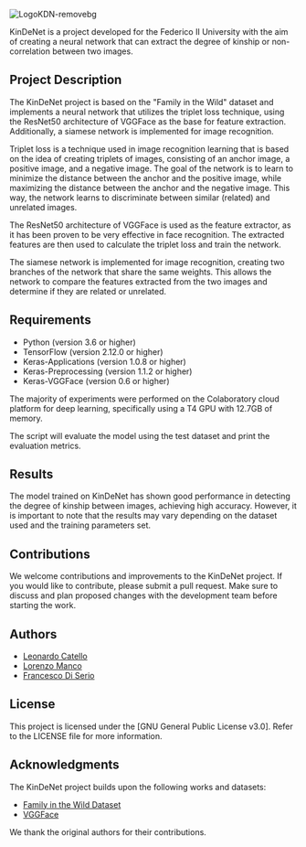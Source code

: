 ![LogoKDN-removebg](https://github.com/Leonard2310/KinDeNet/assets/71086591/c5179afd-2bd8-4ec7-8e93-67af16d8dd9d)

KinDeNet is a project developed for the Federico II University with the aim of creating a neural network that can extract the degree of kinship or non-correlation between two images.

## Project Description

The KinDeNet project is based on the "Family in the Wild" dataset and implements a neural network that utilizes the triplet loss technique, using the ResNet50 architecture of VGGFace as the base for feature extraction. Additionally, a siamese network is implemented for image recognition.

Triplet loss is a technique used in image recognition learning that is based on the idea of creating triplets of images, consisting of an anchor image, a positive image, and a negative image. The goal of the network is to learn to minimize the distance between the anchor and the positive image, while maximizing the distance between the anchor and the negative image. This way, the network learns to discriminate between similar (related) and unrelated images.

The ResNet50 architecture of VGGFace is used as the feature extractor, as it has been proven to be very effective in face recognition. The extracted features are then used to calculate the triplet loss and train the network.

The siamese network is implemented for image recognition, creating two branches of the network that share the same weights. This allows the network to compare the features extracted from the two images and determine if they are related or unrelated.

## Requirements

- Python (version 3.6 or higher)
- TensorFlow (version 2.12.0 or higher)
- Keras-Applications (version 1.0.8 or higher)
- Keras-Preprocessing (version 1.1.2 or higher)
- Keras-VGGFace (version 0.6 or higher)

The majority of experiments were performed on the Colaboratory cloud platform for deep learning, specifically using a T4 GPU with 12.7GB of memory.

The script will evaluate the model using the test dataset and print the evaluation metrics.

## Results

The model trained on KinDeNet has shown good performance in detecting the degree of kinship between images, achieving high accuracy. However, it is important to note that the results may vary depending on the dataset used and the training parameters set.

## Contributions

We welcome contributions and improvements to the KinDeNet project. If you would like to contribute, please submit a pull request. Make sure to discuss and plan proposed changes with the development team before starting the work.

## Authors

- [Leonardo Catello](https://github.com/Leonard2310) 
- [Lorenzo Manco](https://github.com/Rasbon99) 
- [Francesco Di Serio](https://github.com/fdiserio)

## License

This project is licensed under the [GNU General Public License v3.0]. Refer to the LICENSE file for more information.

## Acknowledgments

The KinDeNet project builds upon the following works and datasets:

- [Family in the Wild Dataset](https://github.com/visionjo/fiw)
- [VGGFace](https://github.com/rcmalli/keras-vggface)

We thank the original authors for their contributions.

